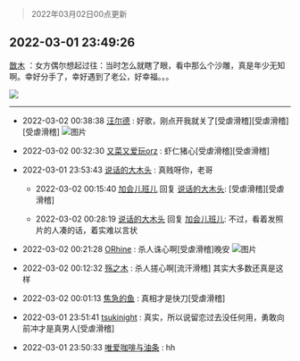 > 2022年03月02日00点更新
<link rel="stylesheet" href="https://cdn.jsdelivr.net/gh/taotie6/sampleJSON@main/css/photo_show.css">
<meta name="referrer" content="no-referrer" />


 ## 2022-03-01 23:49:26 

 [㪚木](https://www.coolapk.com/feed/33925387?shareKey=ZGI1YTZmZGM2NmY5NjIxZTQzYWE~) ：女方偶尔想起过往：当时怎么就瞎了眼，看中那么个沙雕，真是年少无知啊。幸好分手了，幸好遇到了老公，好幸福。。。 

<div class="album">
<img class="img-item" src="https://image.coolapk.com/feed/2019/0507/23/1081091_4586_1095@230x167.gif" />
</div>

 ------- 

- 2022-03-02 00:38:38 [汪尔德](uid=1595236) : 好歌，刚点开我就关了[受虐滑稽][受虐滑稽][受虐滑稽] ![图片](https://image.coolapk.com/feed/2022/0302/00/1595236_c2ab7d40_2701_1405_723@1148x2480.jpeg)

- 2022-03-02 00:32:30 [又菜又爱玩orz](uid=3926197) : 虾仁猪心[受虐滑稽][受虐滑稽] 

- 2022-03-01 23:53:43 [说话的大木头](uid=1320545) : 真贱呀你，老哥 

    - 2022-03-02 00:15:40 [加会儿班儿](uid=1398190) 回复 [说话的大木头](uid=1320545): [受虐滑稽][受虐滑稽] 

    - 2022-03-02 00:28:19 [说话的大木头](uid=1320545) 回复 [加会儿班儿](uid=1398190): 不过，看着发照片的人凑的话，着实难以言状 

- 2022-03-02 00:21:28 [ORhine](uid=3247844) : 杀人诛心啊[受虐滑稽]晚安 ![图片](https://image.coolapk.com/feed/2022/0302/00/3247844_d8463227_1670_8045_259@2151x3854.jpeg)

- 2022-03-02 00:12:32 [殇之木](uid=1085570) : 杀人搓心啊[流汗滑稽]
其实大多数还真是这样 

- 2022-03-02 00:01:13 [焦急的鱼](uid=1066955) : 真相才是快刀[受虐滑稽] 

- 2022-03-01 23:51:41 [tsukinight](uid=3450880) : 真实，所以说留恋过去没任何用，勇敢向前冲才是真男人[受虐滑稽] 

- 2022-03-01 23:50:33 [唯爱咖啡与油条](uid=2799079) : hh 

